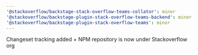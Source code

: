 ```yaml
---
'@stackoverflow/backstage-stack-overflow-teams-collator': minor
'@stackoverflow/backstage-plugin-stack-overflow-teams-backend': minor
'@stackoverflow/backstage-plugin-stack-overflow-teams': minor
---
```


Changeset tracking added + NPM repository is now under Stackoverflow org
